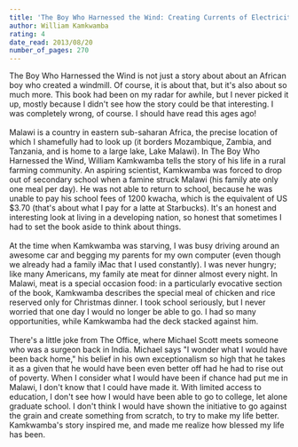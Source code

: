 ```yaml
---
title: 'The Boy Who Harnessed the Wind: Creating Currents of Electricity and Hope'
author: William Kamkwamba
rating: 4
date_read: 2013/08/20
number_of_pages: 270
---
```


The Boy Who Harnessed the Wind is not just a story about about an African boy who created a windmill. Of course, it is about that, but it's also about so much more. This book had been on my radar for awhile, but I never picked it up, mostly because I didn't see how the story could be that interesting. I was completely wrong, of course. I should have read this ages ago!<br/><br/>Malawi is a country in eastern sub-saharan Africa, the precise location of which I shamefully had to look up (it borders Mozambique, Zambia, and Tanzania, and is home to a large lake, Lake Malawi). In The Boy Who Harnessed the Wind, William Kamkwamba tells the story of his life in a rural farming community. An aspiring scientist, Kamkwamba was forced to drop out of secondary school when a famine struck Malawi (his family ate only one meal per day). He was not able to return to school, because he was unable to pay his school fees of 1200 kwacha, which is the equivalent of US $3.70 (that's about what I pay for a latte at Starbucks). It's an honest and interesting look at living in a developing nation, so honest that sometimes I had to set the book aside to think about things. <br/><br/>At the time when Kamkwamba was starving, I was busy driving around an awesome car and begging my parents for my own computer (even though we already had a family iMac that I used constantly). I was never hungry; like many Americans, my family ate meat for dinner almost every night. In Malawi, meat is a special occasion food: in a particularly evocative section of the book, Kamkwamba describes the special meal of chicken and rice reserved only for Christmas dinner. I took school seriously, but I never worried that one day I would no longer be able to go. I had so many opportunities, while Kamkwamba had the deck stacked against him.<br/><br/>There's a little joke from The Office, where Michael Scott meets someone who was a surgeon back in India. Michael says "I wonder what I would have been back home," his belief in his own exceptionalism so high that he takes it as a given that he would have been even better off had he had to rise out of poverty. When I consider what I would have been if chance had put me in Malawi, I don't know that I could have made it. With limited access to education, I don't see how I would have been able to go to college, let alone graduate school. I don't think I would have shown the initiative to go against the grain and create something from scratch, to try to make my life better. Kamkwamba's story inspired me, and made me realize how blessed my life has been.